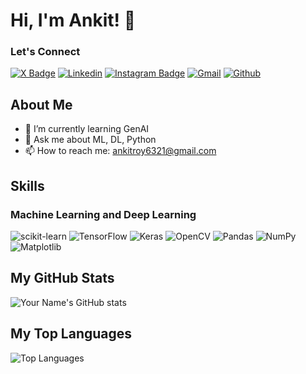 # Hi, I'm Ankit! 👋

### Let's Connect
[![X Badge](https://img.shields.io/badge/-x-000000?labelColor=000000&logo=x&logoColor=white&link=https://x.com/indiancamper)](https://x.com/indiancamper)
[![Linkedin](https://img.shields.io/badge/-LinkedIn-blue?style=flat&logo=Linkedin&logoColor=white)](https://www.linkedin.com/in/ankitroy22/)
[![Instagram Badge](https://img.shields.io/badge/-Instagram-purple?logo=instagram&logoColor=white&link=https://instagram.com/indiancamper)](https://www.instagram.com/indiancamper)
[![Gmail](https://img.shields.io/badge/-Gmail-c14438?style=flat&logo=Gmail&logoColor=white)](mailto:ankitroy6321@gmail.com)
[![Github](https://img.shields.io/github/followers/ankitroy22?label=Follow&style=social)](https://github.com/ankitroy22)

## About Me

- 🌱 I’m currently learning GenAI
- 💬 Ask me about ML, DL, Python
- 📫 How to reach me: ankitroy6321@gmail.com

## Skills

### Machine Learning and Deep Learning

![scikit-learn](https://img.shields.io/badge/scikit--learn-F7931E?style=for-the-badge&logo=scikit-learn&logoColor=white)
![TensorFlow](https://img.shields.io/badge/TensorFlow-FF6F00?style=for-the-badge&logo=TensorFlow&logoColor=white)
![Keras](https://img.shields.io/badge/Keras-D00000?style=for-the-badge&logo=Keras&logoColor=white)
![OpenCV](https://img.shields.io/badge/OpenCV-5C3EE8?style=for-the-badge&logo=OpenCV&logoColor=white)
![Pandas](https://img.shields.io/badge/Pandas-150458?style=for-the-badge&logo=Pandas&logoColor=white)
![NumPy](https://img.shields.io/badge/NumPy-013243?style=for-the-badge&logo=NumPy&logoColor=white)
![Matplotlib](https://img.shields.io/badge/Matplotlib-013243?style=for-the-badge&logo=Matplotlib&logoColor=white)


## My GitHub Stats

![Your Name's GitHub stats](https://github-readme-stats.vercel.app/api?username=ankitroy22&show_icons=true&theme=radical)

## My Top Languages

![Top Languages](https://github-readme-stats.vercel.app/api/top-langs/?username=ankitroy22&layout=compact&theme=radical)

